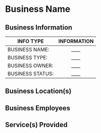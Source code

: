 # Business Name
## Business Information
| INFO TYPE  |  INFORMATION  |
| ------------- |:-------------:|
| BUSINESS NAME:   |*____*|
| BUSINESS TYPE:   |*____*|
| BUSINESS OWNER:   |*____*|
| BUSINESS STATUS:   |*____*|

## Business Location(s)

## Business Employees

## Service(s) Provided